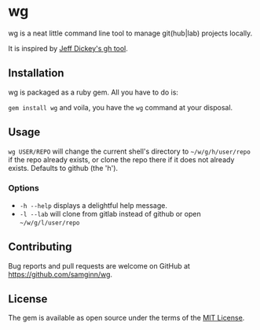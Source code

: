 # wg

wg is a neat little command line tool to manage git(hub|lab) projects locally.

It is inspired by [Jeff Dickey's gh tool](https://github.com/dickeyxxx/gh).

## Installation

wg is packaged as a ruby gem. All you have to do is:

`gem install wg` and voila, you have the `wg` command at your disposal.

## Usage

`wg USER/REPO` will change the current shell's directory to `~/w/g/h/user/repo` if the repo already exists, or clone the repo there if it does not already exists. Defaults to github (the 'h').

### Options

- `-h --help` displays a delightful help message.
- `-l --lab` will clone from gitlab instead of github or open `~/w/g/l/user/repo`

## Contributing

Bug reports and pull requests are welcome on GitHub at https://github.com/samginn/wg.

## License

The gem is available as open source under the terms of the [MIT License](http://opensource.org/licenses/MIT).
